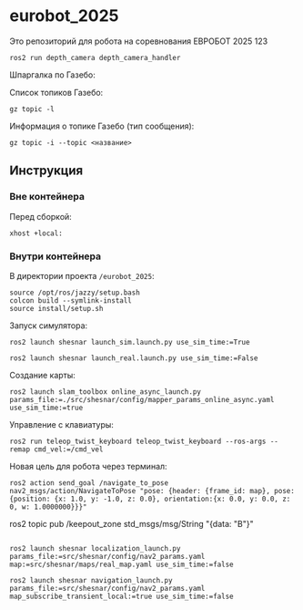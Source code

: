 # eurobot_2025

Это репозиторий для робота на соревнования ЕВРОБОТ 2025 123


```
ros2 run depth_camera depth_camera_handler
```

Шпаргалка по Газебо:

Список топиков Газебо:

```
gz topic -l
```
Информация о топике Газебо (тип сообщения):

```
gz topic -i --topic <название>
```

## Инструкция

### Вне контейнера

Перед сборкой:
```
xhost +local:
```

### Внутри контейнера

В директории проекта `/eurobot_2025`:

```
source /opt/ros/jazzy/setup.bash
colcon build --symlink-install
source install/setup.sh
```

Запуск симулятора:
```
ros2 launch shesnar launch_sim.launch.py use_sim_time:=True 

ros2 launch shesnar launch_real.launch.py use_sim_time:=False 
```

Создание карты:
```
ros2 launch slam_toolbox online_async_launch.py params_file:=./src/shesnar/config/mapper_params_online_async.yaml use_sim_time:=true
```

Управление с клавиатуры:
``` 
ros2 run teleop_twist_keyboard teleop_twist_keyboard --ros-args --remap cmd_vel:=/cmd_vel
```

Новая цель для робота через терминал:
```
ros2 action send_goal /navigate_to_pose nav2_msgs/action/NavigateToPose "pose: {header: {frame_id: map}, pose: {position: {x: 1.0, y: -1.0, z: 0.0}, orientation:{x: 0.0, y: 0.0, z: 0, w: 1.0000000}}}"

```

ros2 topic pub /keepout_zone std_msgs/msg/String "{data: "B"}"
```
```

```
ros2 launch shesnar localization_launch.py params_file:=src/shesnar/config/nav2_params.yaml map:=src/shesnar/maps/real_map.yaml use_sim_time:=false

ros2 launch shesnar navigation_launch.py params_file:=src/shesnar/config/nav2_params.yaml map_subscribe_transient_local:=true use_sim_time:=false
```